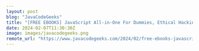 ```yaml
---
layout: post
blog: "JavaCodeGeeks"
title: "[FREE EBOOKS] JavaScript All-in-One For Dummies, Ethical Hacking Workshop & Four More Best Selling Titles"
date: 2024-02-07T11:30:30Z
image: images/javacodegeeks.png
remote_url: "https://www.javacodegeeks.com/2024/02/free-ebooks-javascript-all-in-one-for-dummies-ethical-hacking-workshop-four-more-best-selling-titles-2.html"
---
```

